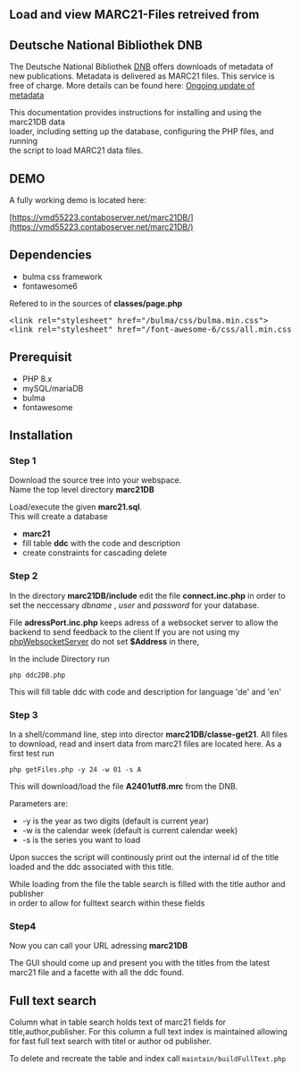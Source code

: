
## Load and view MARC21-Files retreived from ##
## Deutsche National Bibliothek DNB ##


The Deutsche National Bibliothek [DNB](https://www.dnb.de/DE/Home/home_node.html) offers downloads of metadata of new
publications. Metadata is delivered as MARC21 files. This service is free of charge.
More details can be found here: [Ongoing update of metadata](https://www.dnb.de/EN/Professionell/Metadatendienste/Datenbezug/Laufend/laufend_node.html) 


This documentation provides instructions for installing and using the marc21DB data  
loader, including setting up the database, configuring the PHP files, and running  
the script to load MARC21 data files.  

## **DEMO**

A fully working demo is located here:

[https://vmd55223.contaboserver.net/marc21DB/](https://vmd55223.contaboserver.net/marc21DB/)



## Dependencies

- bulma css framework
- fontawesome6

Refered to in the sources of **classes/page.php**  

<pre>
&lt;link rel="stylesheet" href="/bulma/css/bulma.min.css">   
&ltlink rel="stylesheet" href="/font-awesome-6/css/all.min.css">  
</pre>

## Prerequisit

- PHP 8.x
- mySQL/mariaDB
- bulma
- fontawesome

## Installation

### Step 1 

Download the source tree into your webspace.  
Name the top level directory **marc21DB**

Load/execute the given **marc21.sql**.  
This will create a database 

- **marc21**
- fill table **ddc** with the code and description
- create constraints for cascading delete   


### Step 2

In the directory **marc21DB/include** edit the file **connect.inc.php** in order to set
the neccessary _dbname_ , _user_ and _password_ for your database.   

File **adressPort.inc.php** keeps adress of a websocket server to allow the backend to send feedback to the client
If you are not using my [phpWebsocketServer](https://github.com/napengam/phpWebSocketServer) do not set **$Address** in there, 

In the include Directory run   

``
php ddc2DB.php
``

This will fill table ddc with code and description for language 'de' and 'en'


### Step 3

In a shell/command line, step into director **marc21DB/classe-get21**. All files to download, read and insert data from 
marc21 files are located here. As a first test run 

``
php getFiles.php -y 24 -w 01 -s A
``

This will download/load the file **A2401utf8.mrc** from the DNB.

Parameters are:

- -y is the year as two digits (default is current year)
- -w is the calendar week (default is current calendar week)
- -s is the series you want to load

Upon succes the script will continously print out the internal id of 
the title loaded and the ddc associated with this title.

While loading from the file the table search is filled with the title author and publisher  
in order to allow for fulltext search within these fields  

### Step4 

Now you can call your URL adressing **marc21DB**

The GUI should come up and present you with the titles from the latest marc21 file and a facette with
all the ddc found.   


## Full text search

Column what in table search holds text of marc21 fields for title,author,publisher. 
For this column a full text index is maintained allowing for fast full text search with 
titel or author od publisher. 

To delete and recreate the table and index call `` maintain/buildFullText.php ``
